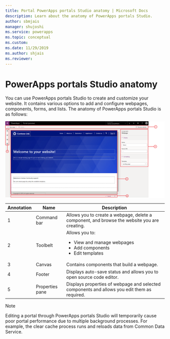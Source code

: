 ```yaml
---
title: Portal PowerApps portals Studio anatomy | Microsoft Docs
description: Learn about the anatomy of PowerApps portals Studio.
author: sbmjais
manager: shujoshi
ms.service: powerapps
ms.topic: conceptual
ms.custom: 
ms.date: 11/29/2019
ms.author: shjais
ms.reviewer:
---
```


# PowerApps portals Studio anatomy

You can use PowerApps portals Studio to create and customize your website. It contains various options to add and configure webpages, components, forms, and lists. The anatomy of PowerApps portals Studio is as follows:

![PowerApps portals Studio anatomy](media/maker-anatomy.png "PowerApps portals Studio anatomy")  

| **Annotation** | **Name**        | **Description**                                                                              |
|----------------|-----------------|----------------------------------------------------------------------------------------------|
| 1              | Command bar     | Allows you to create a webpage, delete a component, and browse the website you are creating.  |
| 2              | Toolbelt        | Allows you to:<ul><li>View and manage webpages</li><li>Add components</li><li>Edit templates</li></ul>  |
| 3              | Canvas          | Contains components that build a webpage.                                                    |
| 4              | Footer          | Displays auto-save status and allows you to open source code editor.                         |
| 5              | Properties pane | Displays properties of webpage and selected components and allows you edit them as required. |

> [!NOTE]
> Editing a portal through PowerApps portals Studio will temporarily cause poor portal performance due to multiple background processes. For example, the clear cache process runs and reloads data from Common Data Service.
